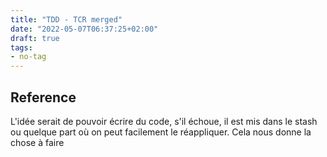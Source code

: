 ```yaml
---
title: "TDD - TCR merged"
date: "2022-05-07T06:37:25+02:00"
draft: true
tags:
- no-tag
---
```


## Reference


L'idée serait de pouvoir écrire du code, s'il échoue, il est mis dans le stash ou quelque part où on peut facilement le réappliquer.
Cela nous donne la chose à faire